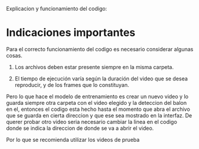 Explicacion y funcionamiento del codigo:

# Indicaciones importantes
Para el correcto funcionamiento del codigo es necesario considerar algunas cosas.

1. Los archivos deben estar presente siempre en la misma carpeta.

2. El tiempo de ejecución varía según la duración del video que se desea reproducir, y de los frames que lo constituyan.

Pero lo que hace el modelo de entrenamiento es crear un nuevo video y lo guarda siempre otra carpeta con el video elegido y la deteccion del balon en el, entonces el codigo esta hecho hasta el momento que abra el archivo que se guarda en cierta direccion y que ese sea mostrado en la interfaz. De querer probar otro video seria necesario cambiar la linea en el codigo donde se indica la direccion de donde se va a abrir el video.

Por lo que se recomienda utilizar los videos de prueba
